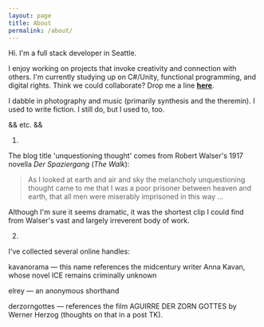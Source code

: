 ```yaml
---
layout: page
title: About
permalink: /about/
---
```


Hi. I'm a full stack developer in Seattle.

I enjoy working on projects that invoke creativity and connection with others. I'm currently studying up on C#/Unity, functional programming, and digital rights. Think we could collaborate? Drop me a line **[here](mailto:amy.conchie@gmail.com)**.

I dabble in photography and music (primarily synthesis and the theremin). I used to write fiction. I still do, but I used to, too.

&& etc. &&

1.

The blog title 'unquestioning thought' comes from Robert Walser's 1917 novella _Der Spaziergang_ (_The Walk_):

> As I looked at earth and air and sky the melancholy unquestioning thought came to me that I was a poor prisoner between heaven and earth, that all men were miserably imprisoned in this way ...

Although I'm sure it seems dramatic, it was the shortest clip I could find from Walser's vast and largely irreverent body of work.

2.

I've collected several online handles:

kavanorama — this name references the midcentury writer Anna Kavan, whose novel ICE remains criminally unknown

elrey — an anonymous shorthand

derzorngottes — references the film AGUIRRE DER ZORN GOTTES by Werner Herzog (thoughts on that in a post TK).
